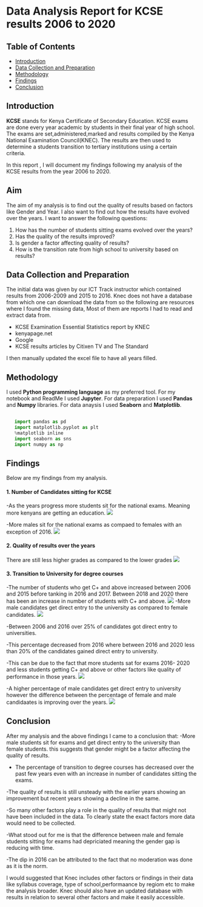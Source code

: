 # Data Analysis Report for KCSE results 2006 to 2020

## Table of Contents
* [Introduction](#introduction)
* [Data Collection and Preparation](#data-collection-and-preparation)
* [Methodology](#methodology)
* [Findings](#findings)
* [Conclusion](#conclusion)


## Introduction 
**KCSE** stands for Kenya Certificate of Secondary Education. KCSE exams are done every year academic by students in their final year of high school. The exams are set,administered,marked and results compiled by the Kenya National Examination Council(KNEC). The results are then used to determine a students transition to tertiary institutions using a certain criteria.

In this report , I will document my findings following my analysis of the KCSE results from the year 2006 to 2020.

## Aim
The aim of my analysis is to find out the quality of results based on factors like Gender and Year. I also want to find out how the results have evolved over the years. I want to answer the following questions: 
1. How has the number of students sitting exams evolved over the years?
2. Has the quality of the results improved?
3. Is gender a factor affecting quality of results?
4. How is the transition rate from high school to university based on results?


## Data Collection and Preparation
The initial data was given by our ICT Track instructor which contained results from 2006-2009 and 2015 to 2016. Knec does not have a database from which one can download the data from so the following are resources where I found the missing data, Most of them are reports I had to read and extract data from. 

- KCSE Examination Essential Statistics report by KNEC
- kenyapage.net
- Google
- KCSE results articles by Citixen TV and The Standard 

I then manually updated the excel file to have all years filled.

## Methodology
I used **Python programming language** as my preferred tool. For my notebook and ReadMe I used **Jupyter**.
For data preparation I used **Pandas** and **Numpy** libraries.
For data anaysis I used **Seaborn** and **Matplotlib**.

```Python
    
   import pandas as pd 
   import matplotlib.pyplot as plt
   %matplotlib inline
   import seaborn as sns
   import numpy as np
   ```
   
## Findings
Below are my findings from my analysis.
#### 1. Number of Candidates sitting for KCSE
-As the years progress more students sit for the national exams. Meaning more kenyans are getting an education.
![](figure1.png)

-More males sit for the national exams as compaed to females with an exception of 2016.
![](figure2.png)
#### 2. Quality of results over the years
There are still less higher grades as compared to the lower grades
![](figure7.png)

#### 3. Transition to University for degree courses
-The number of students who get C+ and above increased between 2006 and 2015 before tanking in 2016 and 2017. Between 2018 and 2020 there has been an increase in number of students with C+ and above.
![](figure3.png)
-More male candidates get direct entry to the university as compared to female candidates.
![](figure4.png)

-Between 2006 and 2016 over 25% of candidates got direct entry to universities.

-This percentage decreased from 2016 where between 2016 and 2020 less than 20% of the candidates gained direct entry to university.

-This can be due to the fact that more students sat for exams 2016- 2020 and less students getting C+ and above or other factors like quality of performance in those years.
![](figure5.png)

-A higher percentage of male candidates get direct entry to university however the difference between the percentage of female and male candidaates is improving over the years.
![](figure6.png)

## Conclusion
After my analysis and the above findings I came to a conclusion that:
-More male students sit for exams and get direct entry to the university than female students. this suggests that gender might be a factor affecting the quality of results.

- The percentage of transition to degree courses has decreased over the past few years even with an increase in number of candidates sitting the exams.

-The quality of results is still unsteady with the earlier years showing an improvement but recent years showing a decline in the same.

-So many other factors play a role in the quality of results that might not have been included in the data. To clearly state the exact factors more data would need to be collected.

-What stood out for me is that the difference between male and female students sitting for exams had depriciated meaning the gender gap is reducing with time.

-The dip in 2016 can be attributed to the fact that no moderation was done as it is the norm.

I would suggested that Knec includes other factors or findings in their data like syllabus coverage, type of school,performaance by regiom etc to make the analysis broader.
Knec should also have an updated database with results in relation to several other factors and make it easily accessible.



